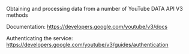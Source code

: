 Obtaining and processing data from a number of YouTube DATA API V3 methods

Documentation: https://developers.google.com/youtube/v3/docs

Authenticating the service: https://developers.google.com/youtube/v3/guides/authentication
